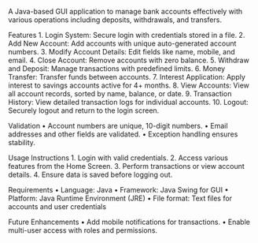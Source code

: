 A Java-based GUI application to manage bank accounts effectively with various operations including deposits, withdrawals, and transfers.

Features
	1.	Login System: Secure login with credentials stored in a file.
	2.	Add New Account: Add accounts with unique auto-generated account numbers.
	3.	Modify Account Details: Edit fields like name, mobile, and email.
	4.	Close Account: Remove accounts with zero balance.
	5.	Withdraw and Deposit: Manage transactions with predefined limits.
	6.	Money Transfer: Transfer funds between accounts.
	7.	Interest Application: Apply interest to savings accounts active for 4+ months.
	8.	View Accounts: View all account records, sorted by name, balance, or date.
	9.	Transaction History: View detailed transaction logs for individual accounts.
	10.	Logout: Securely logout and return to the login screen.

Validation
	•	Account numbers are unique, 10-digit numbers.
	•	Email addresses and other fields are validated.
	•	Exception handling ensures stability.

Usage Instructions
	1.	Login with valid credentials.
	2.	Access various features from the Home Screen.
	3.	Perform transactions or view account details.
	4.	Ensure data is saved before logging out.

Requirements
	•	Language: Java
	•	Framework: Java Swing for GUI
	•	Platform: Java Runtime Environment (JRE)
	•	File format: Text files for accounts and user credentials

Future Enhancements
	•	Add mobile notifications for transactions.
	•	Enable multi-user access with roles and permissions. 
